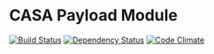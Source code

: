 # CASA Payload Module

[![Build Status](https://travis-ci.org/AppSharing/casa-payload.png)](https://travis-ci.org/AppSharing/casa-payload) [![Dependency Status](https://gemnasium.com/AppSharing/casa-payload.png)](https://gemnasium.com/AppSharing/casa-payload) [![Code Climate](https://codeclimate.com/github/AppSharing/casa-payload.png)](https://codeclimate.com/github/AppSharing/casa-payload)
